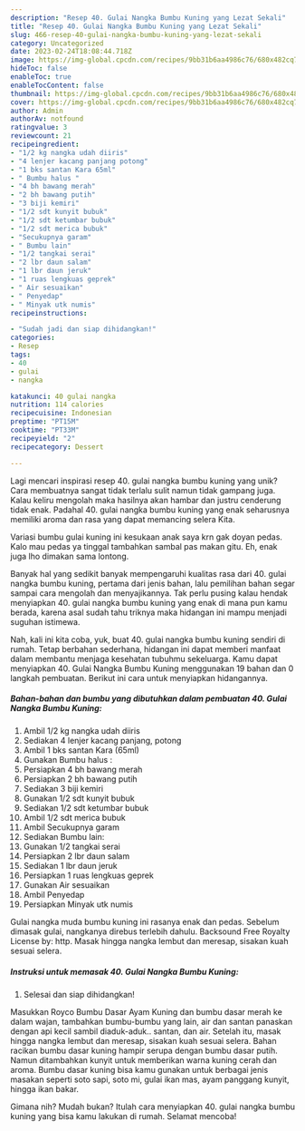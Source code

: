 ```yaml
---
description: "Resep 40. Gulai Nangka Bumbu Kuning yang Lezat Sekali"
title: "Resep 40. Gulai Nangka Bumbu Kuning yang Lezat Sekali"
slug: 466-resep-40-gulai-nangka-bumbu-kuning-yang-lezat-sekali
category: Uncategorized
date: 2023-02-24T18:08:44.718Z
image: https://img-global.cpcdn.com/recipes/9bb31b6aa4986c76/680x482cq70/40-gulai-nangka-bumbu-kuning-foto-resep-utama.jpg
hideToc: false
enableToc: true
enableTocContent: false
thumbnail: https://img-global.cpcdn.com/recipes/9bb31b6aa4986c76/680x482cq70/40-gulai-nangka-bumbu-kuning-foto-resep-utama.jpg
cover: https://img-global.cpcdn.com/recipes/9bb31b6aa4986c76/680x482cq70/40-gulai-nangka-bumbu-kuning-foto-resep-utama.jpg
author: Admin
authorAv: notfound
ratingvalue: 3
reviewcount: 21
recipeingredient:
- "1/2 kg nangka udah diiris"
- "4 lenjer kacang panjang potong"
- "1 bks santan Kara 65ml"
- " Bumbu halus "
- "4 bh bawang merah"
- "2 bh bawang putih"
- "3 biji kemiri"
- "1/2 sdt kunyit bubuk"
- "1/2 sdt ketumbar bubuk"
- "1/2 sdt merica bubuk"
- "Secukupnya garam"
- " Bumbu lain"
- "1/2 tangkai serai"
- "2 lbr daun salam"
- "1 lbr daun jeruk"
- "1 ruas lengkuas geprek"
- " Air sesuaikan"
- " Penyedap"
- " Minyak utk numis"
recipeinstructions:

- "Sudah jadi dan siap dihidangkan!"
categories:
- Resep
tags:
- 40
- gulai
- nangka

katakunci: 40 gulai nangka 
nutrition: 114 calories
recipecuisine: Indonesian
preptime: "PT15M"
cooktime: "PT33M"
recipeyield: "2"
recipecategory: Dessert

---
```





Lagi mencari inspirasi resep 40. gulai nangka bumbu kuning yang unik? Cara membuatnya sangat tidak terlalu sulit namun tidak gampang juga. Kalau keliru mengolah maka hasilnya akan hambar dan justru cenderung tidak enak. Padahal 40. gulai nangka bumbu kuning yang enak seharusnya memiliki aroma dan rasa yang dapat memancing selera Kita.





Variasi bumbu gulai kuning ini kesukaan anak saya krn gak doyan pedas. Kalo mau pedas ya tinggal tambahkan sambal pas makan gitu. Eh, enak juga lho dimakan sama lontong.

Banyak hal yang sedikit banyak mempengaruhi kualitas rasa dari 40. gulai nangka bumbu kuning, pertama dari jenis bahan, lalu pemilihan bahan segar sampai cara mengolah dan menyajikannya. Tak perlu pusing kalau hendak menyiapkan 40. gulai nangka bumbu kuning yang enak di mana pun kamu berada, karena asal sudah tahu triknya maka hidangan ini mampu menjadi suguhan istimewa.






Nah, kali ini kita coba, yuk, buat 40. gulai nangka bumbu kuning sendiri di rumah. Tetap berbahan sederhana, hidangan ini dapat memberi manfaat dalam membantu menjaga kesehatan tubuhmu sekeluarga. Kamu dapat menyiapkan 40. Gulai Nangka Bumbu Kuning menggunakan 19 bahan dan 0 langkah pembuatan. Berikut ini cara untuk menyiapkan hidangannya.

<!--inarticleads1-->

##### Bahan-bahan dan bumbu yang dibutuhkan dalam pembuatan 40. Gulai Nangka Bumbu Kuning:

1. Ambil 1/2 kg nangka udah diiris
1. Sediakan 4 lenjer kacang panjang, potong
1. Ambil 1 bks santan Kara (65ml)
1. Gunakan  Bumbu halus :
1. Persiapkan 4 bh bawang merah
1. Persiapkan 2 bh bawang putih
1. Sediakan 3 biji kemiri
1. Gunakan 1/2 sdt kunyit bubuk
1. Sediakan 1/2 sdt ketumbar bubuk
1. Ambil 1/2 sdt merica bubuk
1. Ambil Secukupnya garam
1. Sediakan  Bumbu lain:
1. Gunakan 1/2 tangkai serai
1. Persiapkan 2 lbr daun salam
1. Sediakan 1 lbr daun jeruk
1. Persiapkan 1 ruas lengkuas geprek
1. Gunakan  Air sesuaikan
1. Ambil  Penyedap
1. Persiapkan  Minyak utk numis


Gulai nangka muda bumbu kuning ini rasanya enak dan pedas. Sebelum dimasak gulai, nangkanya direbus terlebih dahulu. Backsound Free Royalty License by: http. Masak hingga nangka lembut dan meresap, sisakan kuah sesuai selera. 

<!--inarticleads2-->

##### Instruksi untuk memasak 40. Gulai Nangka Bumbu Kuning:


1. Selesai dan siap dihidangkan!

Masukkan Royco Bumbu Dasar Ayam Kuning dan bumbu dasar merah ke dalam wajan, tambahkan bumbu-bumbu yang lain, air dan santan panaskan dengan api kecil sambil diaduk-aduk.. santan, dan air. Setelah itu, masak hingga nangka lembut dan meresap, sisakan kuah sesuai selera. Bahan racikan bumbu dasar kuning hampir serupa dengan bumbu dasar putih. Namun ditambahkan kunyit untuk memberikan warna kuning cerah dan aroma. Bumbu dasar kuning bisa kamu gunakan untuk berbagai jenis masakan seperti soto sapi, soto mi, gulai ikan mas, ayam panggang kunyit, hingga ikan bakar. 

Gimana nih? Mudah bukan? Itulah cara menyiapkan 40. gulai nangka bumbu kuning yang bisa kamu lakukan di rumah. Selamat mencoba!
